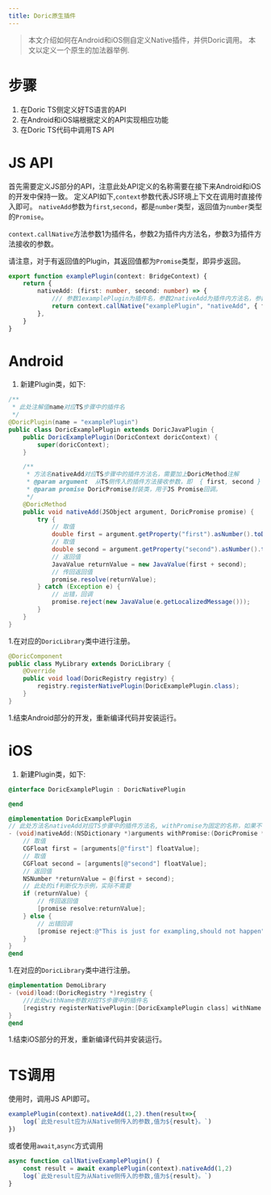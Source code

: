 ```yaml
---
title: Doric原生插件
---
```

> 本文介绍如何在Android和iOS侧自定义Native插件，并供Doric调用。
> 本文以定义一个原生的加法器举例.
# 步骤
1. 在Doric TS侧定义好TS语言的API
1. 在Android和iOS端根据定义的API实现相应功能
1. 在Doric TS代码中调用TS API

# JS API
首先需要定义JS部分的API，注意此处API定义的名称需要在接下来Android和iOS的开发中保持一致。
定义API如下,`context`参数代表JS环境上下文在调用时直接传入即可。
`nativeAdd`参数为`first`,`second`，都是`number`类型，返回值为`number`类型的`Promise`。

`context.callNative`方法参数1为插件名，参数2为插件内方法名，参数3为插件方法接收的参数。

请注意，对于有返回值的Plugin，其返回值都为`Promise`类型，即异步返回。

```typescript
export function examplePlugin(context: BridgeContext) {
    return {
        nativeAdd: (first: number, second: number) => {
            /// 参数1examplePlugin为插件名，参数2nativeAdd为插件内方法名，参数3{ first, second }为插件方法接收的参数。
            return context.callNative("examplePlugin", "nativeAdd", { first, second }) as Promise<number>
        },
    }
}
```
# Android
1. 新建Plugin类，如下:
```java
/**
 * 此处注解值name对应TS步骤中的插件名
 */
@DoricPlugin(name = "examplePlugin")
public class DoricExamplePlugin extends DoricJavaPlugin {
    public DoricExamplePlugin(DoricContext doricContext) {
        super(doricContext);
    }

    /**
     * 方法名nativeAdd对应TS步骤中的插件方法名，需要加上DoricMethod注解
     * @param argument  从TS侧传入的插件方法接收参数，即  { first, second }
     * @param promise DoricPromise封装类，用于JS Promise回调。
     */
    @DoricMethod
    public void nativeAdd(JSObject argument, DoricPromise promise) {
        try {
            // 取值
            double first = argument.getProperty("first").asNumber().toDouble();
            // 取值
            double second = argument.getProperty("second").asNumber().toDouble();
            // 返回值
            JavaValue returnValue = new JavaValue(first + second);
            // 传回返回值
            promise.resolve(returnValue);
        } catch (Exception e) {
            // 出错，回调
            promise.reject(new JavaValue(e.getLocalizedMessage()));
        }
    }
}
```
1.在对应的`DoricLibrary`类中进行注册。
```java
@DoricComponent
public class MyLibrary extends DoricLibrary {
    @Override
    public void load(DoricRegistry registry) {
        registry.registerNativePlugin(DoricExamplePlugin.class);
    }
}
```
1.结束Android部分的开发，重新编译代码并安装运行。

# iOS
1. 新建Plugin类，如下:

```objectivec
@interface DoricExamplePlugin : DoricNativePlugin

@end

@implementation DoricExamplePlugin
// 此处方法名nativeAdd对应TS步骤中的插件方法名, withPromise为固定的名称，如果不需要返回值，可不带。
- (void)nativeAdd:(NSDictionary *)arguments withPromise:(DoricPromise *)promise {
    // 取值
    CGFloat first = [arguments[@"first"] floatValue];
    // 取值
    CGFloat second = [arguments[@"second"] floatValue];
    // 返回值
    NSNumber *returnValue = @(first + second);
    // 此处的if判断仅为示例，实际不需要
    if (returnValue) {
        // 传回返回值
        [promise resolve:returnValue];
    } else {
        // 出错回调
        [promise reject:@"This is just for exampling,should not happen"];
    }
}
@end
```
1.在对应的`DoricLibrary`类中进行注册。
```objectivec
@implementation DemoLibrary
- (void)load:(DoricRegistry *)registry {
    ///此处withName参数对应TS步骤中的插件名
    [registry registerNativePlugin:[DoricExamplePlugin class] withName:@"examplePlugin"];
}
@end
```
1.结束iOS部分的开发，重新编译代码并安装运行。

# TS调用
使用时，调用JS API即可。
```typescript
examplePlugin(context).nativeAdd(1,2).then(result=>{
    log(`此处result应为从Native侧传入的参数,值为${result}。`)
})
```
或者使用`await`,`async`方式调用
```typescript
async function callNativeExamplePlugin() {
    const result = await examplePlugin(context).nativeAdd(1,2)
    log(`此处result应为从Native侧传入的参数,值为${result}。`)
}
```